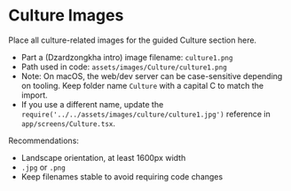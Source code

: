 # Culture Images

Place all culture-related images for the guided Culture section here.

- Part a (Dzardzongkha intro) image filename: `culture1.png`
- Path used in code: `assets/images/Culture/culture1.png`
- Note: On macOS, the web/dev server can be case-sensitive depending on tooling. Keep folder name `Culture` with a capital C to match the import.
- If you use a different name, update the `require('../../assets/images/culture/culture1.jpg')` reference in `app/screens/Culture.tsx`.

Recommendations:
- Landscape orientation, at least 1600px width
- `.jpg` or `.png`
- Keep filenames stable to avoid requiring code changes


